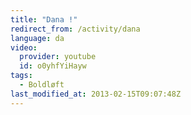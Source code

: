 ```yaml
---
title: "Dana !"
redirect_from: /activity/dana
language: da
video:
  provider: youtube
  id: o0yhfYiHayw
tags:
  - Boldløft
last_modified_at: 2013-02-15T09:07:48Z
---
```



